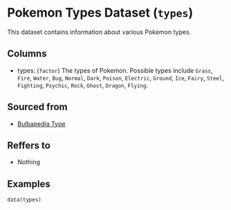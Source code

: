 # Pokemon Types Dataset (`types`)

This dataset contains information about various Pokemon types.


## Columns
  - types: (`factor`) The types of Pokemon. Possible types include `Grass`, `Fire`, `Water`, `Bug`, `Normal`, `Dark`, `Poison`, `Electric`, `Ground`, `Ice`, `Fairy`, `Steel`, `Fighting`, `Psychic`, `Rock`, `Ghost`, `Dragon`, `Flying`.

## Sourced from
  - [Bulbapedia Type](https://bulbapedia.bulbagarden.net/wiki/Type)

## Reffers to
  - Nothing

## Examples
```
data(types)
```
